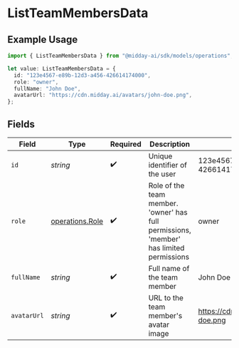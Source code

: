# ListTeamMembersData

## Example Usage

```typescript
import { ListTeamMembersData } from "@midday-ai/sdk/models/operations";

let value: ListTeamMembersData = {
  id: "123e4567-e89b-12d3-a456-426614174000",
  role: "owner",
  fullName: "John Doe",
  avatarUrl: "https://cdn.midday.ai/avatars/john-doe.png",
};
```

## Fields

| Field                                                                                   | Type                                                                                    | Required                                                                                | Description                                                                             | Example                                                                                 |
| --------------------------------------------------------------------------------------- | --------------------------------------------------------------------------------------- | --------------------------------------------------------------------------------------- | --------------------------------------------------------------------------------------- | --------------------------------------------------------------------------------------- |
| `id`                                                                                    | *string*                                                                                | :heavy_check_mark:                                                                      | Unique identifier of the user                                                           | 123e4567-e89b-12d3-a456-426614174000                                                    |
| `role`                                                                                  | [operations.Role](../../models/operations/role.md)                                      | :heavy_check_mark:                                                                      | Role of the team member. 'owner' has full permissions, 'member' has limited permissions | owner                                                                                   |
| `fullName`                                                                              | *string*                                                                                | :heavy_check_mark:                                                                      | Full name of the team member                                                            | John Doe                                                                                |
| `avatarUrl`                                                                             | *string*                                                                                | :heavy_check_mark:                                                                      | URL to the team member's avatar image                                                   | https://cdn.midday.ai/avatars/john-doe.png                                              |